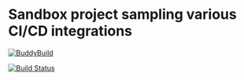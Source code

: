 # Sandbox project sampling various CI/CD integrations

[![BuddyBuild](https://dashboard.buddybuild.com/api/statusImage?appID=59fb52a555eb9800017a2243&branch=master&build=latest)](https://dashboard.buddybuild.com/apps/59fb52a555eb9800017a2243/build/latest?branch=master)

[![Build Status](https://travis-ci.org/manimaul/cicd_android_sandbox.svg?branch=master)](https://travis-ci.org/manimaul/cicd_android_sandbox)
